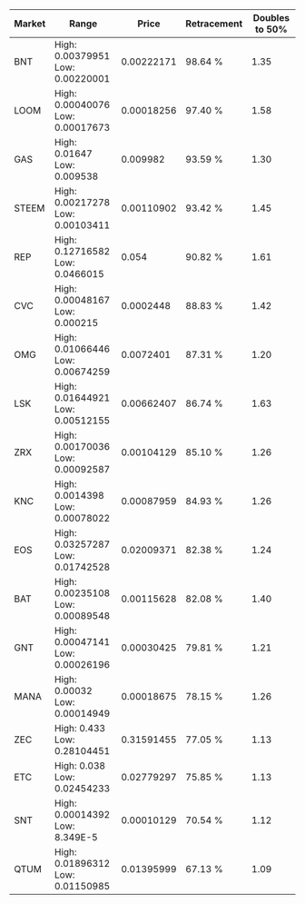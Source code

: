| Market | Range | Price| Retracement | Doubles to 50% |
| --- | --- | --- | --- | --- |
| BNT | High: 0.00379951<br />Low: 0.00220001 | 0.00222171 | 98.64 % | 1.35 |
| LOOM | High: 0.00040076<br />Low: 0.00017673 | 0.00018256 | 97.40 % | 1.58 |
| GAS | High: 0.01647<br />Low: 0.009538 | 0.009982 | 93.59 % | 1.30 |
| STEEM | High: 0.00217278<br />Low: 0.00103411 | 0.00110902 | 93.42 % | 1.45 |
| REP | High: 0.12716582<br />Low: 0.0466015 | 0.054 | 90.82 % | 1.61 |
| CVC | High: 0.00048167<br />Low: 0.000215 | 0.0002448 | 88.83 % | 1.42 |
| OMG | High: 0.01066446<br />Low: 0.00674259 | 0.0072401 | 87.31 % | 1.20 |
| LSK | High: 0.01644921<br />Low: 0.00512155 | 0.00662407 | 86.74 % | 1.63 |
| ZRX | High: 0.00170036<br />Low: 0.00092587 | 0.00104129 | 85.10 % | 1.26 |
| KNC | High: 0.0014398<br />Low: 0.00078022 | 0.00087959 | 84.93 % | 1.26 |
| EOS | High: 0.03257287<br />Low: 0.01742528 | 0.02009371 | 82.38 % | 1.24 |
| BAT | High: 0.00235108<br />Low: 0.00089548 | 0.00115628 | 82.08 % | 1.40 |
| GNT | High: 0.00047141<br />Low: 0.00026196 | 0.00030425 | 79.81 % | 1.21 |
| MANA | High: 0.00032<br />Low: 0.00014949 | 0.00018675 | 78.15 % | 1.26 |
| ZEC | High: 0.433<br />Low: 0.28104451 | 0.31591455 | 77.05 % | 1.13 |
| ETC | High: 0.038<br />Low: 0.02454233 | 0.02779297 | 75.85 % | 1.13 |
| SNT | High: 0.00014392<br />Low: 8.349E-5 | 0.00010129 | 70.54 % | 1.12 |
| QTUM | High: 0.01896312<br />Low: 0.01150985 | 0.01395999 | 67.13 % | 1.09 |
